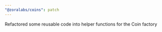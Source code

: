 ```yaml
---
"@zoralabs/coins": patch
---
```


Refactored some reusable code into helper functions for the Coin factory
